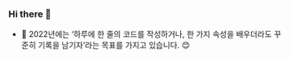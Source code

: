 ### Hi there 👋

- 💬 2022년에는 ‘하루에 한 줄의 코드를 작성하거나, 한 가지 속성을 배우더라도 꾸준히 기록을 남기자’라는 목표를 가지고 있습니다. 😊

<!--
**DINGUNOTE/dingunote** is a ✨ _special_ ✨ repository because its `README.md` (this file) appears on your GitHub profile.

Here are some ideas to get you started:

- 🔭 I’m currently working on ...
- 🌱 I’m currently learning ...
- 👯 I’m looking to collaborate on ...
- 🤔 I’m looking for help with ...
- 💬 Ask me about ...
- 📫 How to reach me: ...
- 😄 Pronouns: ...
- ⚡ Fun fact: ...
-->
